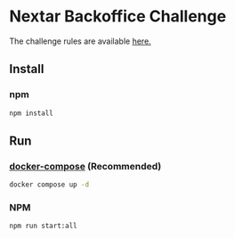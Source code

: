 # Nextar Backoffice Challenge

The challenge rules are available [here.](https://github.com/nextar/backoffice-desafio-fullstack)

## Install

### npm
```sh
npm install
```

## Run

### [docker-compose](https://docs.docker.com/compose/) (Recommended)
```sh
docker compose up -d
```

### NPM
```sh
npm run start:all
```
